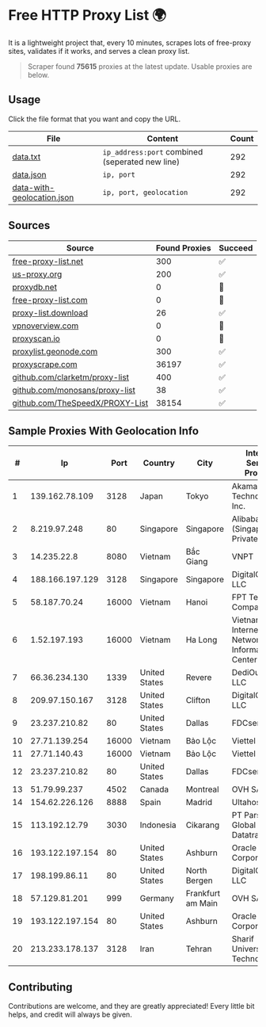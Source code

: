 
# Free HTTP Proxy List 🌍

It is a lightweight project that, every 10 minutes, scrapes lots of free-proxy sites, validates if it works, and serves a clean proxy list.


> Scraper found **75615** proxies at the latest update. Usable proxies are below.

## Usage

Click the file format that you want and copy the URL.


|File|Content|Count|
|----|-------|-----|
|[data.txt](https://raw.githubusercontent.com/themiralay/Proxy-List-World/master/data.txt)|`ip_address:port` combined (seperated new line)|292|
|[data.json](https://raw.githubusercontent.com/themiralay/Proxy-List-World/master/data.json)|`ip, port`|292|
|[data-with-geolocation.json](https://raw.githubusercontent.com/themiralay/Proxy-List-World/master/data-with-geolocation.json)|`ip, port, geolocation`|292|

## Sources

|Source|Found Proxies|Succeed|
|------|-------------|-------|
|[free-proxy-list.net](https://free-proxy-list.net)|300|✅|
|[us-proxy.org](https://www.us-proxy.org)|200|✅|
|[proxydb.net](http://proxydb.net)|0|🚫|
|[free-proxy-list.com](https://free-proxy-list.com/?page=&port=&type%5B%5D=http&type%5B%5D=https&up_time=0&search=Search)|0|🚫|
|[proxy-list.download](https://www.proxy-list.download/HTTP)|26|✅|
|[vpnoverview.com](https://vpnoverview.com/privacy/anonymous-browsing/free-proxy-servers)|0|🚫|
|[proxyscan.io](https://www.proxyscan.io)|0|🚫|
|[proxylist.geonode.com](https://proxylist.geonode.com/api/proxy-list?limit=300&page=1&sort_by=lastChecked&sort_type=desc&protocols=http,https)|300|✅|
|[proxyscrape.com](https://api.proxyscrape.com/v2/?request=displayproxies&protocol=http&timeout=10000&country=all&ssl=all&anonymity=all)|36197|✅|
|[github.com/clarketm/proxy-list](https://raw.githubusercontent.com/clarketm/proxy-list/master/proxy-list-raw.txt)|400|✅|
|[github.com/monosans/proxy-list](https://raw.githubusercontent.com/monosans/proxy-list/main/proxies/http.txt)|38|✅|
|[github.com/TheSpeedX/PROXY-List](https://raw.githubusercontent.com/TheSpeedX/PROXY-List/master/http.txt)|38154|✅|


## Sample Proxies With Geolocation Info

|#|Ip|Port|Country|City|Internet Service Provider|
|-|--|----|-------|----|-------------------------|
|1|139.162.78.109|3128|Japan|Tokyo|Akamai Technologies, Inc.|
|2|8.219.97.248|80|Singapore|Singapore|Alibaba Cloud (Singapore) Private Limited|
|3|14.235.22.8|8080|Vietnam|Bắc Giang|VNPT|
|4|188.166.197.129|3128|Singapore|Singapore|DigitalOcean, LLC|
|5|58.187.70.24|16000|Vietnam|Hanoi|FPT Telecom Company|
|6|1.52.197.193|16000|Vietnam|Ha Long|Vietnam Internet Network Information Center|
|7|66.36.234.130|1339|United States|Revere|DediOutlet, LLC|
|8|209.97.150.167|3128|United States|Clifton|DigitalOcean, LLC|
|9|23.237.210.82|80|United States|Dallas|FDCservers.net|
|10|27.71.139.254|16000|Vietnam|Bảo Lộc|Viettel Group|
|11|27.71.140.43|16000|Vietnam|Bảo Lộc|Viettel Group|
|12|23.237.210.82|80|United States|Dallas|FDCservers.net|
|13|51.79.99.237|4502|Canada|Montreal|OVH SAS|
|14|154.62.226.126|8888|Spain|Madrid|Ultahost, Inc.|
|15|113.192.12.79|3030|Indonesia|Cikarang|PT Parsaoran Global Datatrans|
|16|193.122.197.154|80|United States|Ashburn|Oracle Corporation|
|17|198.199.86.11|80|United States|North Bergen|DigitalOcean, LLC|
|18|57.129.81.201|999|Germany|Frankfurt am Main|OVH SAS|
|19|193.122.197.154|80|United States|Ashburn|Oracle Corporation|
|20|213.233.178.137|3128|Iran|Tehran|Sharif University Of Technology|



## Contributing

Contributions are welcome, and they are greatly appreciated! Every
little bit helps, and credit will always be given.

